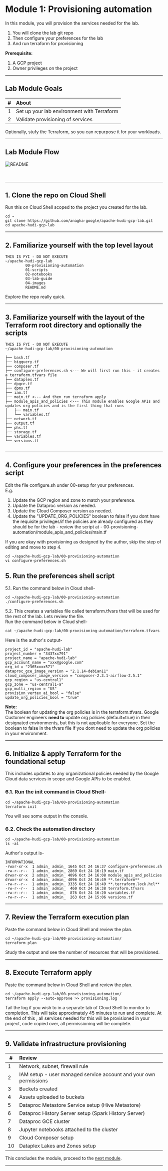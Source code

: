 # Module 1: Provisioning automation

In this module, you will provision the services needed for the lab.  

1. You will clone the lab git repo
2. Then configure your preferences for the lab
3. And run terraform for provisioning
   
**Prerequisite:** <br>
1. A GCP project
2. Owner privileges on the project

<hr>

## Lab Module Goals

| # | About | 
| -- | :--- |  
| 1 |  Set up your lab environment with Terraform | 
| 2 |  Validate provisioning of services | 
Optionally, stufy the Terraform, so you can repurpose it for your workloads.

<hr>

## Lab Module Flow
![README](../04-images/m01-01.png)   
<br><br>

<hr>

## 1. Clone the repo on Cloud Shell
Run this on Cloud Shell scoped to the project you created for the lab.
```
cd ~
git clone https://github.com/anagha-google/apache-hudi-gcp-lab.git
cd apache-hudi-gcp-lab
```

<hr>

## 2. Familiarize yourself with the top level layout

```
THIS IS FYI - DO NOT EXECUTE
~/apache-hudi-gcp-lab
         00-provisioning-automation
         01-scripts
         02-notebooks
         03-lab-guide
         04-images
         README.md
```
Explore the repo really quick.

<hr>

## 3. Familiarize yourself with the layout of the Terraform root directory and optionally the scripts
```
THIS IS FYI - DO NOT EXECUTE
~/apache-hudi-gcp-lab/00-provisioning-automation
           
├── bash.tf
├── bigquery.tf
├── composer.tf
├── configure-preferences.sh <--- We will first run this - it creates a terraform.tfvars file
├── dataplex.tf
├── dpgce.tf
├── dpms.tf
├── iam.tf
├── main.tf <--- And then run terraform apply 
├── module_apis_and_policies <--- This module enables Google APIs and updates org policies and is the first thing that runs
│   ├── main.tf
│   └── variables.tf
├── network.tf
├── output.tf
├── phs.tf
├── storage.tf
├── variables.tf
└── versions.tf
           
```

<hr>

## 4. Configure your preferences in the preferences script

Edit the file configure.sh under 00-setup for your preferences.<br>
E.g. 
1. Update the GCP region and zone to match your preference.<br>
2. Update the Dataproc version as needed.<br>
3. Update the Cloud Composer version as needed.<br>
4. Update the "UPDATE_ORG_POLICIES" boolean to false if you dont have the requisite privileges/if the policies are already configured as they should be for the lab - review the script at - 00-provisioning-automation/module_apis_and_policies/main.tf

If you are okay with provisioning as designed by the author, skip the step of editing and move to step 4.

```
cd ~/apache-hudi-gcp-lab/00-provisioning-automation
vi configure-preferences.sh
```

## 5. Run the preferences shell script

5.1. Run the command below in Cloud shell-
```
cd ~/apache-hudi-gcp-lab/00-provisioning-automation
./configure-preferences.sh
```

5.2. This creates a variables file called terraform.tfvars that will be used for the rest of the lab. Lets review the file.<br>
Run the command below in Cloud shell-
```
cat ~/apache-hudi-gcp-lab/00-provisioning-automation/terraform.tfvars
```

Here is the author's output-
```
project_id = "apache-hudi-lab"
project_number = "3437xx791"
project_name = "apache-hudi-lab"
gcp_account_name = "xxx@google.com"
org_id = "2365xxxx571"
dataproc_gce_image_version = "2.1.14-debian11"
cloud_composer_image_version = "composer‑2.3.1‑airflow‑2.5.1"
gcp_region = "us-central1"
gcp_zone = "us-central1-a"
gcp_multi_region = "US"
provision_vertex_ai_bool = "false"
update_org_policies_bool = "true"

```

**Note:** <br>
The boolean for updating the org policies is in the terraform.tfvars. Google Customer engineers **need to** update org policies (default=true) in their designated environments, but this is not applicable for everyone. Set the boolean to false in the tfvars file if you dont need to update the org policies in your environment.<br>

<hr>

## 6. Initialize & apply Terraform for the foundational setup

This includes updates to any organizational policies needed by the Google Cloud data services in scope and Google APIs to be enabled.

### 6.1. Run the init command in Cloud Shell-
```
cd ~/apache-hudi-gcp-lab/00-provisioning-automation
terraform init
```
You will see some output in the console. <br>

### 6.2. Check the automation directory 

```
cd ~/apache-hudi-gcp-lab/00-provisioning-automation
ls -al
```

Author's output is-
```
INFORMATIONAL
-rwxr-xr-x  1 admin_ admin_ 1645 Oct 24 16:37 configure-preferences.sh
-rw-r--r--  1 admin_ admin_ 2869 Oct 24 16:19 main.tf
drwxr-xr-x  2 admin_ admin_ 4096 Oct 24 16:08 module_apis_and_policies
drwxr-xr-x  4 admin_ admin_ 4096 Oct 24 16:49 **.terraform**
-rw-r--r--  1 admin_ admin_ 3335 Oct 24 16:49 **.terraform.lock.hcl**
-rw-r--r--  1 admin_ admin_  460 Oct 24 16:38 terraform.tfvars
-rw-r--r--  1 admin_ admin_  876 Oct 24 16:20 variables.tf
-rw-r--r--  1 admin_ admin_  263 Oct 24 15:06 versions.tf
```


<hr>

## 7. Review the Terraform execution plan

Paste the command below in Cloud Shell and review the plan.

```
cd ~/apache-hudi-gcp-lab/00-provisioning-automation/
terraform plan
```

Study the output and see the number of resources that will be provisioned.

<hr>

## 8. Execute Terraform apply

Paste the command below in Cloud Shell and review the plan.

```
cd ~/apache-hudi-gcp-lab/00-provisioning-automation/
terraform apply --auto-approve >> provisioning.log
```

Tail the log if you wish to in a separate tab of Cloud Shell to monitor to completion. This will take approximately 45 minutes to run and complete. At the end of this , all services needed for this will be provisioned in your project, code copied over, all permissioning will be complete.

<hr> 

## 9. Validate infrastructure provisioning

| # | Review | 
| -- | :--- |  
| 1 |  Network, subnet, firewall rule | 
| 2 |  IAM setup - user managed service account and your own permissions | 
| 3 |  Buckets created | 
| 4 |  Assets uploaded to buckets | 
| 5 |  Dataproc Metastore Service setup (Hive Metastore) | 
| 6 |  Dataproc History Server setup (Spark History Server) | 
| 7 |  Dataproc GCE cluster | 
| 8 |  Jupyter notebooks attached to the cluster | 
| 9 |  Cloud Composer setup | 
| 10 |  Dataplex Lakes and Zones setup |

This concludes the module, proceed to the [next module](Module-02.md).

<hr>
